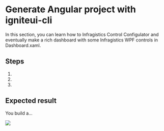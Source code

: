 # Generate Angular project with igniteui-cli

In this section, you can learn how to Infragistics Control Configulator and eventually make a rich dashboard with some Infragistics WPF controls in Dashboard.xaml.

## Steps
1. 
2. 
3. 

## Expected result
You build a...

![](../assets/02-00-01.png)
